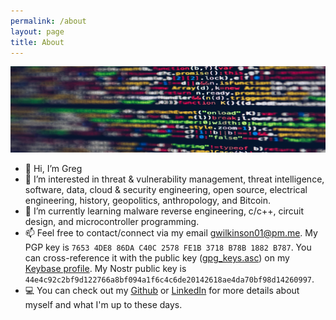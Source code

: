 ```yaml
---
permalink: /about
layout: page
title: About
---
```


<img src="./assets/imgs/pexels-markusspiske-2004161.jpg" width="800px">

- 👋 Hi, I’m Greg  
- 👀 I’m interested in threat & vulnerability management, threat intelligence, software, data, cloud & security engineering, open source, electrical engineering, history, geopolitics, anthropology, and Bitcoin.  
- 🌱 I’m currently learning malware reverse engineering, c/c++, circuit design, and microcontroller programming.    
- 📫 Feel free to contact/connect via my email [gwilkinson01@pm.me](mailto:gwilkinson01@pm.me). My PGP key is `7653 4DE8 86DA C40C 2578 FE1B 3718 B78B 1882 B787`. You can cross-reference it with the public key ([gpg_keys.asc](https://keybase.io/gwilkinson/pgp_keys.asc)) on my [Keybase profile](https://keybase.io/gwilkinson). My Nostr public key is `44e4c92c2bf9d122766a8bf094a1f6c4c6de20142618ae4da70bf98d14260997`.  
- 💻 You can check out my [Github](https://github.com/gwilkinson01) or [LinkedIn](https://www.linkedin.com/in/gwilkinson01/) for more details about myself and what I'm up to these days.

